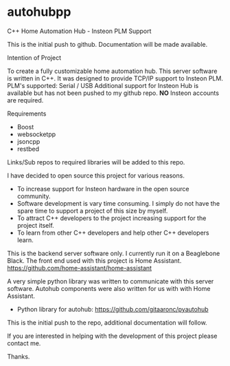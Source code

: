 # autohubpp
C++ Home Automation Hub - Insteon PLM Support

This is the initial push to github. 
Documentation will be made available.

Intention of Project

 To create a fully customizable home automation hub.
 This server software is written in C++. It was designed to provide TCP/IP support to Insteon PLM.
 PLM's supported: Serial / USB
 Additional support for Insteon Hub is available but has not been pushed to my github repo. 
 <b>NO</b> Insteon accounts are required.
 
 Requirements
 - Boost
 - websocketpp
 - jsoncpp
 - restbed

 Links/Sub repos to required libraries will be added to this repo.
 
 I have decided to open source this project for various reasons. 
  - To increase support for Insteon hardware in the open source community.
  - Software development is vary time consuming. I simply do not have the spare time to support a project of this size by myself.
  - To attract C++ developers to the project increasing support for the project itself.
  - To learn from other C++ developers and help other C++ developers learn.

This is the backend server software only. I currently run it on a Beaglebone Black. The front end used with this project is 
Home Assistant. https://github.com/home-assistant/home-assistant 

A very simple python library was written to communicate with this server software. Autohub components were also written for us with
with Home Assistant.
 - Python library for autohub: https://github.com/gitaaronc/pyautohub

This is the initial push to the repo, additional documentation will follow.

If you are interested in helping with the development of this project please contact me.

Thanks.
